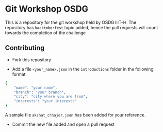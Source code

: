 # Git Workshop OSDG

This is a repository for the git workshop held by OSDG IIIT-H.
The repository has `hacktoberfest` topic added, hence the pull requests will count towards the completion of the challenge

## Contributing

- Fork this repository

- Add a file `<your_name>.json` in the `introductions` folder in the following format
```bash
{
	"name": "your name",
	"branch": "your branch",
	"city": "city where you are from",
	"interests": "your interests"
}
```

A sample file `akshat_chhajer.json` has been added for your reference.

- Commit the new file added and open a pull request




